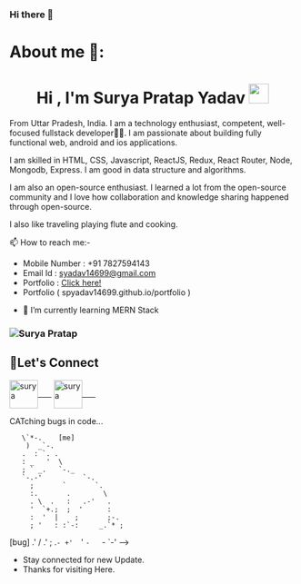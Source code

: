 ### Hi there 👋

# About me 🧑:

<h1 align="center">Hi , I'm Surya Pratap Yadav <img src="https://media.giphy.com/media/hvRJCLFzcasrR4ia7z/giphy.gif" width="35"></h1>

From Uttar Pradesh, India. I am a technology enthusiast, competent, well-focused fullstack developer👨‍💻. I am passionate about building fully functional web, android and ios applications.

I am skilled in HTML, CSS, Javascript, ReactJS, Redux, React Router, Node, Mongodb, Express. I am good in data structure and algorithms.

I am also an open-source enthusiast. I learned a lot from the open-source community and I love how collaboration and knowledge sharing happened through open-source.

I also like traveling playing flute and cooking.

 📫 How to reach me:-
 
- Mobile Number : +91 7827594143
- Email Id : syadav14699@gmail.com
- Portfolio : <a href="spyadav14699.github.io/portfolio" target="blank">Click here!</a>
- Portfolio ( spyadav14699.github.io/portfolio )
<!-- 🔭 I’m currently working on React and DSA. -->

- 🌱 I’m currently learning MERN Stack
<!-- - 👯 I’m looking to collaborate on ... -->
<!-- - 🤔 I’m looking for help with ... -->
<!-- - 💬 Ask me about  -->

<!-- - 📫 How to reach me: Portfolio ( spyadav14699.github.io/portfolio ) -->


<h3 align="left"> <img src="https://komarev.com/ghpvc/?username=spyadav14699" alt="Surya Pratap" /> </h3>


<h2 align="left">🤝Let's Connect</h2>

<p align="center">
 
<a href="https://twitter.com/SPYADAVg" target="blank"><img align="center" src="https://raw.githubusercontent.com/rahuldkjain/github-profile-readme-generator/master/src/images/icons/Social/twitter.svg" alt="surya" height="50" width="50"/>&nbsp;&nbsp;&nbsp;&nbsp;&nbsp;&nbsp;</a>
<a href="https://www.linkedin.com/in/surya-yadav-924b311a1/" target="blank"><img align="center" src="https://raw.githubusercontent.com/rahuldkjain/github-profile-readme-generator/master/src/images/icons/Social/linked-in-alt.svg" alt="surya" height="50" width="50"/>&nbsp;&nbsp;&nbsp;&nbsp;&nbsp;&nbsp;</a>

</p>
CATching bugs in code...
                              
       \`*-.    [me]              
        )  _`-.                 
       .  : `. .                
       : _   '  \               
       ; ` _.   `-._          
       `-.-'          `-.       
         ;       `       `.     
         :.       .        \    
         . \  .   :   .-'   .   
         '  `+.;  ;  '      :   
         :  '  |    ;       ;-. 
         ; '   : :`-:     _.`* ;
[bug] .' /  .' ; .`- +'  `' 
      `-   `-  `-'
 -->
<!-- - 😄 Pronouns: ...
- ⚡ Fun fact: ... -->
                                      

<!--
**spyadav14699/spyadav14699** is a ✨ _special_ ✨ repository because its `README.md` (this file) appears on your GitHub profile.

Here are some ideas to get you started:

- 🔭 I’m currently working on ...
- 🌱 I’m currently learning ...
- 👯 I’m looking to collaborate on ...
- 🤔 I’m looking for help with ...
- 💬 Ask me about ...
- 📫 How to reach me: ...
- 😄 Pronouns: ...
- ⚡ Fun fact: ...

-->
- Stay connected for new Update.
- Thanks for visiting Here.

